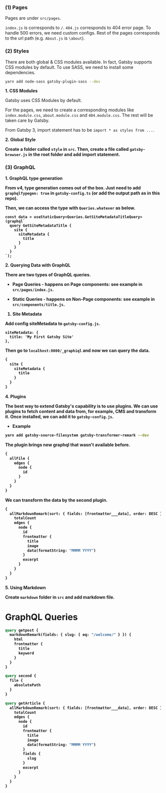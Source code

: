 ### (1) Pages

Pages are under `src/pages`.

`index.js` is corresponds to `/`. `404.js` corresponds to 404 error page. To handle 500 errors, we need custom configs. Rest of the pages corresponds to the url path (e.g. `About.js` is `\about`).

### (2) Styles

There are both global & CSS modules available. In fact, Gatsby supports CSS modules by default. To use SASS, we need to install some dependencies.

```bash
yarn add node-sass gatsby-plugin-sass --dev
```

<strong>1. CSS Modules</strong>

Gatsby uses CSS Modules by default.

For the pages, we need to create a corresponding modules like `index.module.css`, `about.module.css` and `404.module.css`. The rest will be taken care by Gatsby.

From Gatsby 3, import statement has to be `import * as styles from ...`.

<strong>2. Global Style</style>

Create a folder called `style` in `src`. Then, create a file called `gatsby-browser.js` in the root folder and add import statement.

### (3) GraphQL

<strong>1. GraphQL type generation</strong>

From v4, type generation comes out of the box. Just need to add `graphqlTypegen: true` in `gatsby-config.ts` (or add the output path as in this repo).

Then, we can access the type with `Queries.whatever` as below.

```tsx
const data = useStaticQuery<Queries.GetSiteMetadataTitleQuery>(graphql`
  query GetSiteMetadataTitle {
    site {
      siteMetadata {
        title
      }
    }
  }
`);
```

<strong>2. Querying Data with GraphQL</strong>

There are two types of GraphQL queries.

- Page Queries - happens on Page components: see example in `src/pages/index.js`.

- Static Queries - happens on Non-Page components: see example in `src/components/title.js`.

1. Site Metadata

Add config siteMetadata to `gatsby-config.js`.

```
siteMetadata: {
  title: 'My First Gatsby Site'
},
```

Then go to `localhost:8000/_graphiql` and now we can query the data.

```graphql
{
  site {
    siteMetadata {
      title
    }
  }
}
```

<strong>4. Plugins</strong>

The best way to extend Gatsby's capability is to use plugins. We can use plugins to fetch content and data from, for example, CMS and transform it. Once installed, we can add it to `gatsby-config.js`.

- Example

```bash
yarn add gatsby-source-filesystem gatsby-transformer-remark --dev
```

The plugin brings new graphql that wasn't available before.

```graphql
{
  allFile {
    edges {
      node {
        id
      }
    }
  }
}
```

We can transform the data by the second plugin.

```graphql
{
  allMarkdownRemark(sort: { fields: [frontmatter___data], order: DESC }) {
    totalCount
    edges {
      node {
        id
        frontmatter {
          title
          image
          data(formatString: "MMMM YYYY")
        }
        excerpt
      }
    }
  }
}
```

<strong>5. Using Markdown</strong>

Create `markdown` folder in `src` and add markdown file.

# GraphQL Queries

```graphql
query getpost {
  markdownRemark(fields: { slug: { eq: "/welcome/" } }) {
    html
    frontmatter {
      title
      keyword
    }
  }
}

query second {
  file {
    absolutePath
  }
}

query getArticle {
  allMarkdownRemark(sort: { fields: [frontmatter___data], order: DESC }) {
    totalCount
    edges {
      node {
        id
        frontmatter {
          title
          image
          data(formatString: "MMMM YYYY")
        }
        fields {
          slug
        }
        excerpt
      }
    }
  }
}
```
